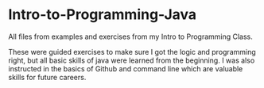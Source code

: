 # Intro-to-Programming-Java

All files from examples and exercises from my Intro to Programming Class. 

These were guided exercises to make sure I got the logic and programming right, but all basic skills of java were learned from the beginning. I was also instructed in the basics of Github and command line which are valuable skills for future careers. 
